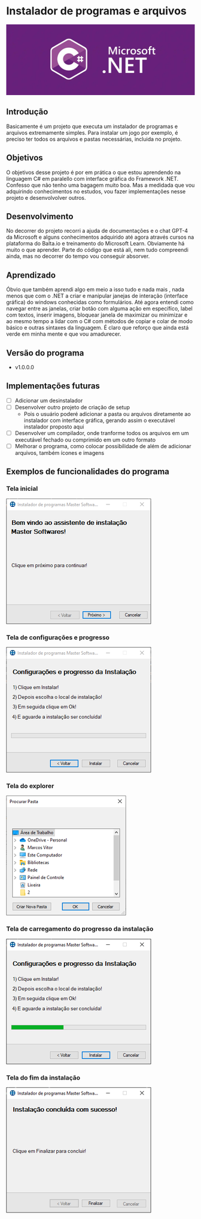 # Instalador de programas e arquivos

<img alt="C# e .NET" src="Instalador de programas/img/CSharpdotNet.png">

## Introdução

Basicamente é um projeto que executa um instalador de programas e arquivos extremamente simples. Para instalar um jogo por exemplo, é preciso ter todos os arquivos  e pastas necessárias, incluida no projeto.

## Objetivos

O objetivos desse projeto é por em prática o que estou aprendendo na linguagem C# em paralello com interface gráfica do Framework .NET. Confesso que não tenho uma bagagem muito boa. Mas a medidada que vou adquirindo conhecimentos no estudos, vou fazer implementações nesse projeto e desenvolvolver outros.

## Desenvolvimento

No decorrer do projeto recorri a ajuda de documentações e o chat GPT-4 da Microsoft e alguns conhecimentos adquirido até agora através cursos na plataforma do Balta.io e treinamento do Microsoft Learn. Obviamente há muito o que aprender. Parte do código que está ali, nem tudo compreendi ainda, mas no decorrer do tempo vou conseguir absorver.

## Aprendizado

Óbvio que também aprendi algo em meio a isso tudo e nada mais , nada menos que com o .NET a criar e manipular janejas de interação (interface gráfica) do windows conhecidas como formulários. Até agora entendi como navegar entre as janelas, criar botão com alguma ação em específíco, label com textos, inserir imagens, bloquear janela de maximizar ou minimizar e ao mesmo tempo a lidar com o C# com métodos de copiar e colar de modo básico e outras sintaxes da linguagem. É claro que reforço que ainda está verde em minha mente e que vou amadurecer.

## Versão do programa
- v1.0.0.0

## Implementações futuras

- [ ] Adicionar um desinstalador
- [ ] Desenvolver outro projeto de criação de setup
  - Pois o usuário poderé adicionar a pasta ou arquivos diretamente ao instalador com interface gráfica, gerando assim o executável instalador proposto aqui
- [ ] Desenvolver um compilador, onde tranforme todos os arquivos em um executável fechado ou comprimido em um outro formato
- [ ] Melhorar o programa, como colocar possibilidade de além de adicionar arquivos, também ícones e imagens

## Exemplos de funcionalidades do programa

### Tela inicial
<img alt="Tela inicial do programa" src="Instalador de programas/img/inicial.PNG">

### Tela de configurações e progresso
<img alt="Tela de configurações e progresso" src="Instalador de programas/img/instalar.PNG">

### Tela do explorer
<img alt="Tela do explorer" src="Instalador de programas/img/explorer.PNG">

### Tela de carregamento do progresso da instalação
<img alt="Tela de carregamento do progresso da instalação" src="Instalador de programas/img/progresso.PNG">

### Tela do fim da instalação
<img alt="Tela do fim da instalação" src="Instalador de programas/img/final.PNG">

